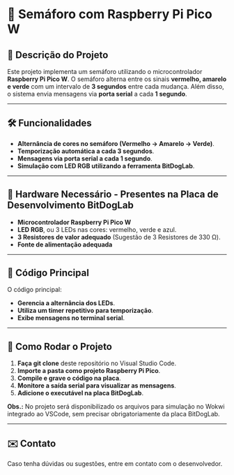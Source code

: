 # 🚦 Semáforo com Raspberry Pi Pico W

## 📌 Descrição do Projeto
Este projeto implementa um semáforo utilizando o microcontrolador **Raspberry Pi Pico W**. O semáforo alterna entre os sinais **vermelho, amarelo e verde** com um intervalo de **3 segundos** entre cada mudança. Além disso, o sistema envia mensagens via **porta serial** a cada **1 segundo**.

---

## 🛠️ Funcionalidades
- **Alternância de cores no semáforo (Vermelho → Amarelo → Verde)**.
- **Temporização automática a cada 3 segundos**.
- **Mensagens via porta serial a cada 1 segundo**.
- **Simulação com LED RGB utilizando a ferramenta BitDogLab**.

---

## 🔧 Hardware Necessário - Presentes na Placa de Desenvolvimento BitDogLab
- **Microcontrolador Raspberry Pi Pico W**
- **LED RGB**, ou 3 LEDs nas cores: vermelho, verde e azul.
- **3 Resistores de valor adequado** (Sugestão de 3 Resistores de 330 Ω).
- **Fonte de alimentação adequada**

---

## 📝 Código Principal
O código principal:
- **Gerencia a alternância dos LEDs**.
- **Utiliza um timer repetitivo para temporização**.
- **Exibe mensagens no terminal serial**.

---

## 📌 Como Rodar o Projeto
1. **Faça git clone** deste repositório no Visual Studio Code.
2. **Importe a pasta como projeto Raspberry Pi Pico**.
3. **Compile e grave o código na placa**.
4. **Monitore a saída serial para visualizar as mensagens**.
5. **Adicione o executável na placa BitDogLab**.

**Obs.:** No projeto será disponibilizado os arquivos para simulação no Wokwi integrado ao VSCode, sem precisar obrigatoriamente da placa BitDogLab.

---

## ✉️ Contato
Caso tenha dúvidas ou sugestões, entre em contato com o desenvolvedor.

